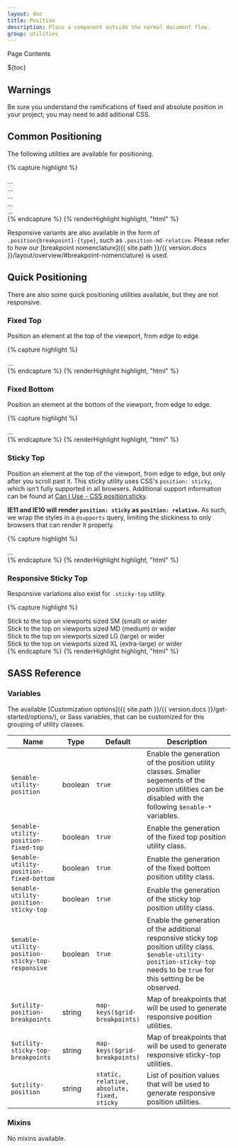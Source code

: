 ```yaml
---
layout: doc
title: Position
description: Place a component outside the normal document flow.
group: utilities
---
```


<div class="h3 cf-toc-header">Page Contents</div>

${toc}

## Warnings

Be sure you understand the ramifications of fixed and absolute position in your project; you may need to add aditional CSS.

## Common Positioning

The following utilities are available for positioning.

{% capture highlight %}
<div class="position-static">...</div>
<div class="position-relative">...</div>
<div class="position-absolute">...</div>
<div class="position-fixed">...</div>
<div class="position-sticky">...</div>
{% endcapture %}
{% renderHighlight highlight, "html" %}

Responsive variants are also available in the form of `.position{breakpoint}-{type}`, such as `.position-md-relative`. Please refer to how our [breakpoint nomenclature]({{ site.path }}/{{ version.docs }}/layout/overview/#breakpoint-nomenclature) is used.

## Quick Positioning

There are also some quick positioning utilities available, but they are not responsive.

### Fixed Top

Position an element at the top of the viewport, from edge to edge.

{% capture highlight %}
<div class="fixed-top">...</div>
{% endcapture %}
{% renderHighlight highlight, "html" %}

### Fixed Bottom

Position an element at the bottom of the viewport, from edge to edge.

{% capture highlight %}
<div class="fixed-bottom">...</div>
{% endcapture %}
{% renderHighlight highlight, "html" %}

### Sticky Top

Position an element at the top of the viewport, from edge to edge, but only after you scroll past it.
This sticky utility uses CSS's `position: sticky`, which isn't fully supported in all browsers.  Additional support information can be found at [Can I Use - CSS position:sticky](https://caniuse.com/#feat=css-sticky).

**IE11 and IE10 will render `position: sticky` as `position: relative`.** As such, we wrap the styles in a `@supports` query, limiting the stickiness to only browsers that can render it properly.

{% capture highlight %}
<div class="sticky-top">...</div>
{% endcapture %}
{% renderHighlight highlight, "html" %}

### Responsive Sticky Top

Responsive variations also exist for `.sticky-top` utility.

{% capture highlight %}
<div class="sticky-sm-top">Stick to the top on viewports sized SM (small) or wider</div>
<div class="sticky-md-top">Stick to the top on viewports sized MD (medium) or wider</div>
<div class="sticky-lg-top">Stick to the top on viewports sized LG (large) or wider</div>
<div class="sticky-xl-top">Stick to the top on viewports sized XL (extra-large) or wider</div>
{% endcapture %}
{% renderHighlight highlight, "html" %}

## SASS Reference

### Variables

The available [Customization options]({{ site.path }}/{{ version.docs }}/get-started/options/), or Sass variables, that can be customized for this grouping of utility classes.

<div class="table-scroll">
  <table class="table table-bordered table-striped">
    <thead>
      <tr>
        <th style="width: 100px;">Name</th>
        <th style="width: 50px;">Type</th>
        <th style="width: 50px;">Default</th>
        <th>Description</th>
      </tr>
    </thead>
    <tbody>
      <tr>
        <td><code>$enable-utility-position</code></td>
        <td>boolean</td>
        <td><code>true</code></td>
        <td>
          Enable the generation of the position utility classes.
          Smaller segements of the position utilities can be disabled with the following <code>$enable-*</code> variables.
        </td>
      </tr>
      <tr>
        <td><code>$enable-utility-position-fixed-top</code></td>
        <td>boolean</td>
        <td><code>true</code></td>
        <td>
          Enable the generation of the fixed top position utility class.
        </td>
      </tr>
      <tr>
        <td><code>$enable-utility-position-fixed-bottom</code></td>
        <td>boolean</td>
        <td><code>true</code></td>
        <td>
          Enable the generation of the fixed bottom position utility class.
        </td>
      </tr>
      <tr>
        <td><code>$enable-utility-position-sticky-top</code></td>
        <td>boolean</td>
        <td><code>true</code></td>
        <td>
          Enable the generation of the sticky top position utility class.
        </td>
      </tr>
      <tr>
        <td><code>$enable-utility-position-sticky-top-responsive</code></td>
        <td>boolean</td>
        <td><code>true</code></td>
        <td>
          Enable the generation of the additional responsive sticky top position utility class.
        <code>$enable-utility-position-sticky-top</code> needs to be <code>true</code> for this setting be be observed.
        </td>
      </tr>
      <tr>
        <td><code>$utility-position-breakpoints</code></td>
        <td>string</td>
        <td><code>map-keys($grid-breakpoints)</code></td>
        <td>
          Map of breakpoints that will be used to generate responsive position utilities.
        </td>
      </tr>
      <tr>
        <td><code>$utility-sticky-top-breakpoints</code></td>
        <td>string</td>
        <td><code>map-keys($grid-breakpoints)</code></td>
        <td>
          Map of breakpoints that will be used to generate responsive sticky-top utilities.
        </td>
      </tr>
      <tr>
        <td><code>$utility-position</code></td>
        <td>string</td>
        <td><code>static, relative, absolute, fixed, sticky</code></td>
        <td>
          List of position values that will be used to generate responsive position utilities.
        </td>
      </tr>
    </tbody>
  </table>
</div>

### Mixins

No mixins available.

